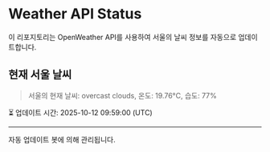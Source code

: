 
# Weather API Status

이 리포지토리는 OpenWeather API를 사용하여 서울의 날씨 정보를 자동으로 업데이트합니다.

## 현재 서울 날씨
> 서울의 현재 날씨: overcast clouds, 온도: 19.76°C, 습도: 77%

⏳ 업데이트 시간: 2025-10-12 09:59:00 (UTC)

---
자동 업데이트 봇에 의해 관리됩니다.
